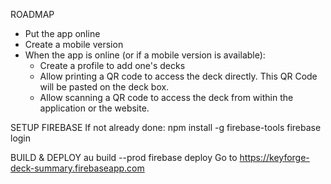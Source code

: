 ROADMAP
- Put the app online
- Create a mobile version
- When the app is online (or if a mobile version is available):
  - Create a profile to add one's decks
  - Allow printing a QR code to access the deck directly. This QR Code will be pasted on the deck box.
  - Allow scanning a QR code to access the deck from within the application or the website.

SETUP FIREBASE
If not already done:
npm install -g firebase-tools
firebase login

BUILD & DEPLOY
au build --prod
firebase deploy
Go to https://keyforge-deck-summary.firebaseapp.com
